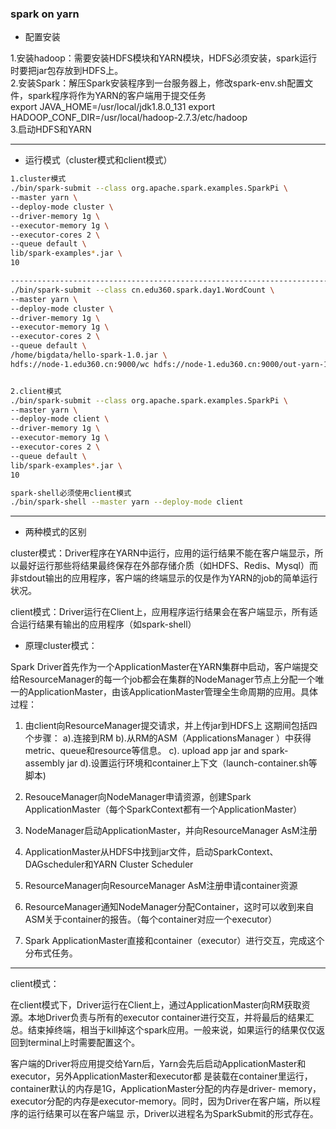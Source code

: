 ### spark on yarn

* 配置安装

1.安装hadoop：需要安装HDFS模块和YARN模块，HDFS必须安装，spark运行时要把jar包存放到HDFS上。  
2.安装Spark：解压Spark安装程序到一台服务器上，修改spark-env.sh配置文件，spark程序将作为YARN的客户端用于提交任务  
export JAVA_HOME=/usr/local/jdk1.8.0_131
export HADOOP_CONF_DIR=/usr/local/hadoop-2.7.3/etc/hadoop  
3.启动HDFS和YARN  

---

* 运行模式（cluster模式和client模式）

```bash
1.cluster模式
./bin/spark-submit --class org.apache.spark.examples.SparkPi \
--master yarn \
--deploy-mode cluster \
--driver-memory 1g \
--executor-memory 1g \
--executor-cores 2 \
--queue default \
lib/spark-examples*.jar \
10

---------------------------------------------------------------------------------------------------------------------------------
./bin/spark-submit --class cn.edu360.spark.day1.WordCount \
--master yarn \
--deploy-mode cluster \
--driver-memory 1g \
--executor-memory 1g \
--executor-cores 2 \
--queue default \
/home/bigdata/hello-spark-1.0.jar \
hdfs://node-1.edu360.cn:9000/wc hdfs://node-1.edu360.cn:9000/out-yarn-1


2.client模式
./bin/spark-submit --class org.apache.spark.examples.SparkPi \
--master yarn \
--deploy-mode client \
--driver-memory 1g \
--executor-memory 1g \
--executor-cores 2 \
--queue default \
lib/spark-examples*.jar \
10

spark-shell必须使用client模式
./bin/spark-shell --master yarn --deploy-mode client
```

---

* 两种模式的区别    

cluster模式：Driver程序在YARN中运行，应用的运行结果不能在客户端显示，所以最好运行那些将结果最终保存在外部存储介质（如HDFS、Redis、Mysql）而非stdout输出的应用程序，客户端的终端显示的仅是作为YARN的job的简单运行状况。  

client模式：Driver运行在Client上，应用程序运行结果会在客户端显示，所有适合运行结果有输出的应用程序（如spark-shell）

* 原理cluster模式：

Spark Driver首先作为一个ApplicationMaster在YARN集群中启动，客户端提交给ResourceManager的每一个job都会在集群的NodeManager节点上分配一个唯一的ApplicationMaster，由该ApplicationMaster管理全生命周期的应用。具体过程：
 
1. 由client向ResourceManager提交请求，并上传jar到HDFS上
这期间包括四个步骤：
a).连接到RM
b).从RM的ASM（ApplicationsManager ）中获得metric、queue和resource等信息。
c). upload app jar and spark-assembly jar
d).设置运行环境和container上下文（launch-container.sh等脚本)

2. ResouceManager向NodeManager申请资源，创建Spark ApplicationMaster（每个SparkContext都有一个ApplicationMaster）
3. NodeManager启动ApplicationMaster，并向ResourceManager AsM注册
4. ApplicationMaster从HDFS中找到jar文件，启动SparkContext、DAGscheduler和YARN Cluster Scheduler
5. ResourceManager向ResourceManager AsM注册申请container资源
6. ResourceManager通知NodeManager分配Container，这时可以收到来自ASM关于container的报告。（每个container对应一个executor）
7. Spark ApplicationMaster直接和container（executor）进行交互，完成这个分布式任务。


---

client模式：  

在client模式下，Driver运行在Client上，通过ApplicationMaster向RM获取资源。本地Driver负责与所有的executor container进行交互，并将最后的结果汇总。结束掉终端，相当于kill掉这个spark应用。一般来说，如果运行的结果仅仅返回到terminal上时需要配置这个。

客户端的Driver将应用提交给Yarn后，Yarn会先后启动ApplicationMaster和executor，另外ApplicationMaster和executor都 是装载在container里运行，container默认的内存是1G，ApplicationMaster分配的内存是driver- memory，executor分配的内存是executor-memory。同时，因为Driver在客户端，所以程序的运行结果可以在客户端显 示，Driver以进程名为SparkSubmit的形式存在。
